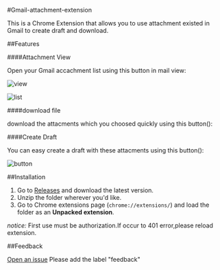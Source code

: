 #Gmail-attachment-extension

This is a Chrome Extension that allows you to use attachment existed in Gmail to create draft and download.

##Features

####Attachment View

Open your Gmail accachment list using this button in mail view:

![view](http://gmail-attachment-extension.qiniudn.com/view.jpg)

![list](http://gmail-attachment-extension.qiniudn.com/list.jpg)

####download file

download the attacments which you choosed quickly using this button():

####Create Draft

You can easy create a draft with these attacments using this button():

![button](http://gmail-attachment-extension.qiniudn.com/createdownload.jpg)

##Installation

1. Go to [Releases](https://github.com/pokerG/Gmail-attachment-extension/releases) and download the latest version.
2. Unzip the folder wherever you'd like.
3. Go to Chrome extensions page (`chrome://extensions/`) and load the folder as an **Unpacked extension**.

*notice:* First use must be authorization.If occur to 401 error,please reload extension.

##Feedback

[Open an issue](https://github.com/pokerG/Gmail-attachment-extension/issues/new) Please add the label "feedback"
